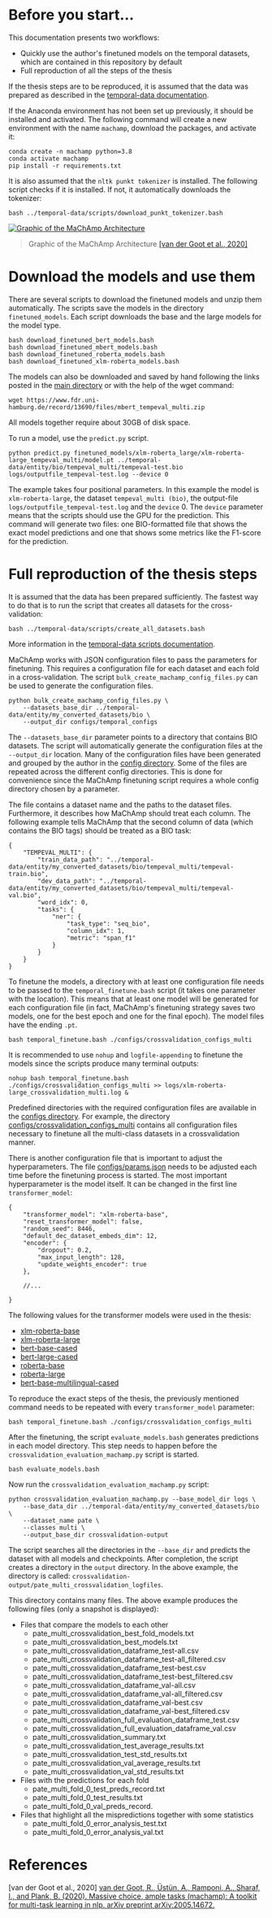 # Before you start...

This documentation presents two workflows:
* Quickly use the author's finetuned models on the temporal datasets, which are contained in this repository by default
* Full reproduction of all the steps of the thesis

If the thesis steps are to be reproduced, it is assumed that the data was prepared as described in the [temporal-data documentation](../temporal-data/).

If the Anaconda environment has not been set up previously, it should be installed and activated.
The following command will create a new environment with the name ``machamp``, download the packages, and activate it:

```
conda create -n machamp python=3.8
conda activate machamp
pip install -r requirements.txt
```

It is also assumed that the ``nltk punkt tokenizer`` is installed.
The following script checks if it is installed.
If not, it automatically downloads the tokenizer:

```
bash ../temporal-data/scripts/download_punkt_tokenizer.bash
```

[![Graphic of the MaChAmp Architecture](../docs/images/machamp_architecture-small.png)](#download-the-models-and-use-them)
> Graphic of the MaChAmp Architecture [[van der Goot et al., 2020]](#references)





# Download the models and use them

There are several scripts to download the finetuned models and unzip them automatically.
The scripts save the models in the directory ``finetuned_models``.
Each script downloads the base and the large models for the model type.

```
bash download_finetuned_bert_models.bash
bash download_finetuned_mbert_models.bash
bash download_finetuned_roberta_models.bash
bash download_finetuned_xlm-roberta_models.bash
```

The models can also be downloaded and saved by hand following the links posted in the [main directory](..) or with the help of the wget command:

```
wget https://www.fdr.uni-hamburg.de/record/13690/files/mbert_tempeval_multi.zip
```

All models together require about 30GB of disk space.

To run a model, use the ``predict.py`` script.

```
python predict.py finetuned_models/xlm-roberta_large/xlm-roberta-large_tempeval_multi/model.pt ../temporal-data/entity/bio/tempeval_multi/tempeval-test.bio logs/outputfile_tempeval-test.log --device 0 
```

The example takes four positional parameters.
In this example the model is ``xlm-roberta-large``, the dataset ``tempeval_multi (bio)``, the output-file ``logs/outputfile_tempeval-test.log`` and the ``device`` 0.
The ``device`` parameter means that the scripts should use the GPU for the prediction.
This command will generate two files: one BIO-formatted file that shows the exact model predictions and one that shows some metrics like the F1-score for the prediction.





# Full reproduction of the thesis steps

It is assumed that the data has been prepared sufficiently.
The fastest way to do that is to run the script that creates all datasets for the cross-validation:

```
bash ../temporal-data/scripts/create_all_datasets.bash 
```

More information in the [temporal-data scripts documentation](../temporal-data/scripts/).

MaChAmp works with JSON configuration files to pass the parameters for finetuning.
This requires a configuration file for each dataset and each fold in a cross-validation.
The script ``bulk_create_machamp_config_files.py`` can be used to generate the configuration files.

```
python bulk_create_machamp_config_files.py \
    --datasets_base_dir ../temporal-data/entity/my_converted_datasets/bio \
    --output_dir configs/temporal_configs
```

The ``--datasets_base_dir`` parameter points to a directory that contains BIO datasets.
The script will automatically generate the configuration files at the ``--output_dir`` location.
Many of the configuration files have been generated and grouped by the author in the [config directory](configs).
Some of the files are repeated across the different config directories.
This is done for convenience since the MaChAmp finetuning script requires a whole config directory chosen by a parameter. 

The file contains a dataset name and the paths to the dataset files.
Furthermore, it describes how MaChAmp should treat each column.
The following example tells MaChAmp that the second column of data (which contains the BIO tags) should be treated as a BIO task:

```
{
    "TEMPEVAL_MULTI": {
        "train_data_path": "../temporal-data/entity/my_converted_datasets/bio/tempeval_multi/tempeval-train.bio",
        "dev_data_path": "../temporal-data/entity/my_converted_datasets/bio/tempeval_multi/tempeval-val.bio",
        "word_idx": 0,
        "tasks": {
            "ner": {
                "task_type": "seq_bio",
                "column_idx": 1,
                "metric": "span_f1"
            }
        }
    }
}
```

To finetune the models, a directory with at least one configuration file needs to be passed to the ``temporal_finetune.bash`` script (it takes one parameter with the location).
This means that at least one model will be generated for each configuration file (in fact, MaChAmp's finetuning strategy saves two models, one for the best epoch and one for the final epoch).
The model files have the ending ``.pt``.

```
bash temporal_finetune.bash ./configs/crossvalidation_configs_multi
```

It is recommended to use ``nohup`` and ``logfile-appending`` to finetune the models since the scripts produce many terminal outputs:

```
nohup bash temporal_finetune.bash ./configs/crossvalidation_configs_multi >> logs/xlm-roberta-large_crossvalidation_multi.log &
```

Predefined directories with the required configuration files are available in the [configs directory](configs).
For example, the directory [configs/crossvalidation_configs_multi](configs/crossvalidation_configs_multi) contains all configuration files necessary to finetune all the multi-class datasets in a crossvalidation manner.

There is another configuration file that is important to adjust the hyperparameters.
The file [configs/params.json](configs/params.json) needs to be adjusted each time before the finetuning process is started.
The most important hyperparameter is the model itself.
It can be changed in the first line ``transformer_model``:

```
{
    "transformer_model": "xlm-roberta-base",
    "reset_transformer_model": false,
    "random_seed": 8446,
    "default_dec_dataset_embeds_dim": 12,
    "encoder": {
        "dropout": 0.2,
        "max_input_length": 128,
        "update_weights_encoder": true
    },

    //...

}
```

The following values for the transformer models were used in the thesis:

* [xlm-roberta-base](https://huggingface.co/xlm-roberta-base)
* [xlm-roberta-large](https://huggingface.co/xlm-roberta-large)
* [bert-base-cased](https://huggingface.co/bert-base-cased)
* [bert-large-cased](https://huggingface.co/bert-large-cased)
* [roberta-base](https://huggingface.co/roberta-base)
* [roberta-large](https://huggingface.co/roberta-large)
* [bert-base-multilingual-cased](https://huggingface.co/bert-base-multilingual-cased)

To reproduce the exact steps of the thesis, the previously mentioned command needs to be repeated with every ``transformer_model`` parameter:

```
bash temporal_finetune.bash ./configs/crossvalidation_configs_multi
```

After the finetuning, the script ``evaluate_models.bash`` generates predictions in each model directory.
This step needs to happen before the ``crossvalidation_evaluation_machamp.py`` script is started.

```
bash evaluate_models.bash
```

Now run the ``crossvalidation_evaluation_machamp.py`` script:

```
python crossvalidation_evaluation_machamp.py --base_model_dir logs \
    --base_data_dir ../temporal-data/entity/my_converted_datasets/bio \
    --dataset_name pate \
    --classes multi \
    --output_base_dir crossvalidation-output
```

The script searches all the directories in the ``--base_dir`` and predicts the dataset with all models and checkpoints.
After completion, the script creates a directory in the ``output`` directory.
In the above example, the directory is called: ``crossvalidation-output/pate_multi_crossvalidation_logfiles``.

This directory contains many files.
The above example produces the following files (only a snapshot is displayed):

* Files that compare the models to each other
    * pate_multi_crossvalidation_best_fold_models.txt
    * pate_multi_crossvalidation_best_models.txt
    * pate_multi_crossvalidation_dataframe_test-all.csv
    * pate_multi_crossvalidation_dataframe_test-all_filtered.csv
    * pate_multi_crossvalidation_dataframe_test-best.csv
    * pate_multi_crossvalidation_dataframe_test-best_filtered.csv
    * pate_multi_crossvalidation_dataframe_val-all.csv
    * pate_multi_crossvalidation_dataframe_val-all_filtered.csv
    * pate_multi_crossvalidation_dataframe_val-best.csv
    * pate_multi_crossvalidation_dataframe_val-best_filtered.csv
    * pate_multi_crossvalidation_full_evaluation_dataframe_test.csv
    * pate_multi_crossvalidation_full_evaluation_dataframe_val.csv
    * pate_multi_crossvalidation_summary.txt
    * pate_multi_crossvalidation_test_average_results.txt
    * pate_multi_crossvalidation_test_std_results.txt
    * pate_multi_crossvalidation_val_average_results.txt
    * pate_multi_crossvalidation_val_std_results.txt
* Files with the predictions for each fold
    * pate_multi_fold_0_test_preds_record.txt
    * pate_multi_fold_0_test_results.txt
    * pate_multi_fold_0_val_preds_record.
* Files that highlight all the mispredictions together with some statistics
    * pate_multi_fold_0_error_analysis_test.txt
    * pate_multi_fold_0_error_analysis_val.txt





# References

[van der Goot et al., 2020] [van der Goot, R., Üstün, A., Ramponi, A., Sharaf, I., and Plank, B. (2020). Massive choice, ample tasks (machamp): A toolkit for multi-task learning in nlp. arXiv preprint arXiv:2005.14672.](https://arxiv.org/abs/2005.14672)
